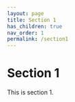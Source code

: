 ```yaml
---
layout: page
title: Section 1
has_children: true
nav_order: 1
permalink: /section1
---
```


# Section 1

This is section 1.

